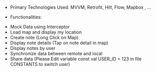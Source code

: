 - Primary Technologies Used: MVVM, Retrofit, Hilt, Flow, Mapbox , ...

- Functionalities:

 + Mock Data using Interceptor
 + Load map and display my location
 + Create note (Long Click on Map)
 + Display note details (Tap on note detail in map)
 + Display notes by user
 + Synchronize data between remote and local
 + Share data (Please Edit variable const val USER_ID = 123
in file CONSTANTS to switch user)
